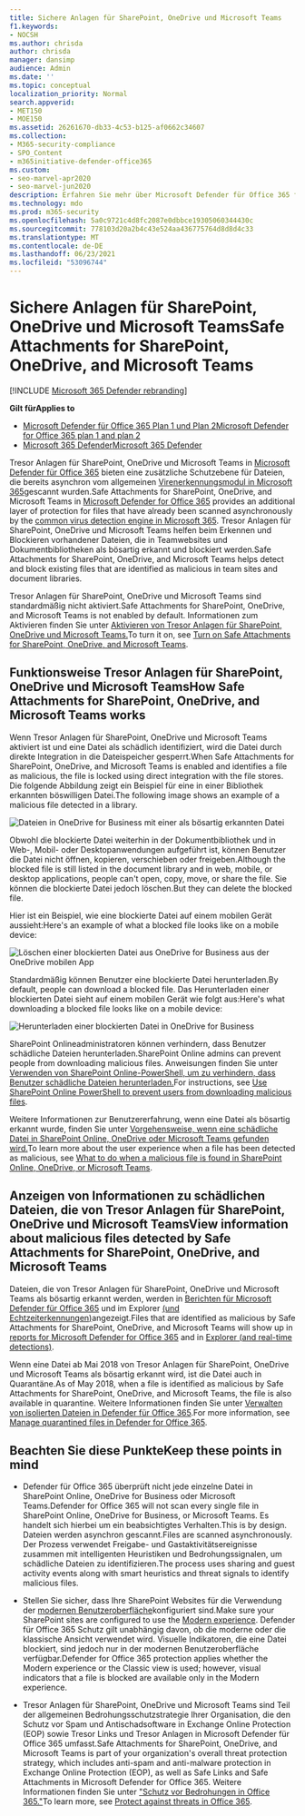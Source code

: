```yaml
---
title: Sichere Anlagen für SharePoint, OneDrive und Microsoft Teams
f1.keywords:
- NOCSH
ms.author: chrisda
author: chrisda
manager: dansimp
audience: Admin
ms.date: ''
ms.topic: conceptual
localization_priority: Normal
search.appverid:
- MET150
- MOE150
ms.assetid: 26261670-db33-4c53-b125-af0662c34607
ms.collection:
- M365-security-compliance
- SPO_Content
- m365initiative-defender-office365
ms.custom:
- seo-marvel-apr2020
- seo-marvel-jun2020
description: Erfahren Sie mehr über Microsoft Defender für Office 365 für Dateien in SharePoint Online, OneDrive for Business und Microsoft Teams.
ms.technology: mdo
ms.prod: m365-security
ms.openlocfilehash: 5a0c9721c4d8fc2087e0dbbce19305060344430c
ms.sourcegitcommit: 778103d20a2b4c43e524aa436775764d8d8d4c33
ms.translationtype: MT
ms.contentlocale: de-DE
ms.lasthandoff: 06/23/2021
ms.locfileid: "53096744"
---
```

# <a name="safe-attachments-for-sharepoint-onedrive-and-microsoft-teams"></a><span data-ttu-id="2fc09-103">Sichere Anlagen für SharePoint, OneDrive und Microsoft Teams</span><span class="sxs-lookup"><span data-stu-id="2fc09-103">Safe Attachments for SharePoint, OneDrive, and Microsoft Teams</span></span>

[!INCLUDE [Microsoft 365 Defender rebranding](../includes/microsoft-defender-for-office.md)]

<span data-ttu-id="2fc09-104">**Gilt für**</span><span class="sxs-lookup"><span data-stu-id="2fc09-104">**Applies to**</span></span>
- [<span data-ttu-id="2fc09-105">Microsoft Defender für Office 365 Plan 1 und Plan 2</span><span class="sxs-lookup"><span data-stu-id="2fc09-105">Microsoft Defender for Office 365 plan 1 and plan 2</span></span>](defender-for-office-365.md)
- [<span data-ttu-id="2fc09-106">Microsoft 365 Defender</span><span class="sxs-lookup"><span data-stu-id="2fc09-106">Microsoft 365 Defender</span></span>](../defender/microsoft-365-defender.md)

<span data-ttu-id="2fc09-107">Tresor Anlagen für SharePoint, OneDrive und Microsoft Teams in [Microsoft Defender für Office 365](whats-new-in-defender-for-office-365.md) bieten eine zusätzliche Schutzebene für Dateien, die bereits asynchron vom allgemeinen [Virenerkennungsmodul in Microsoft 365](virus-detection-in-spo.md)gescannt wurden.</span><span class="sxs-lookup"><span data-stu-id="2fc09-107">Safe Attachments for SharePoint, OneDrive, and Microsoft Teams in [Microsoft Defender for Office 365](whats-new-in-defender-for-office-365.md) provides an additional layer of protection for files that have already been scanned asynchronously by the [common virus detection engine in Microsoft 365](virus-detection-in-spo.md).</span></span> <span data-ttu-id="2fc09-108">Tresor Anlagen für SharePoint, OneDrive und Microsoft Teams helfen beim Erkennen und Blockieren vorhandener Dateien, die in Teamwebsites und Dokumentbibliotheken als bösartig erkannt und blockiert werden.</span><span class="sxs-lookup"><span data-stu-id="2fc09-108">Safe Attachments for SharePoint, OneDrive, and Microsoft Teams helps detect and block existing files that are identified as malicious in team sites and document libraries.</span></span>

<span data-ttu-id="2fc09-109">Tresor Anlagen für SharePoint, OneDrive und Microsoft Teams sind standardmäßig nicht aktiviert.</span><span class="sxs-lookup"><span data-stu-id="2fc09-109">Safe Attachments for SharePoint, OneDrive, and Microsoft Teams is not enabled by default.</span></span> <span data-ttu-id="2fc09-110">Informationen zum Aktivieren finden Sie unter [Aktivieren von Tresor Anlagen für SharePoint, OneDrive und Microsoft Teams.](turn-on-mdo-for-spo-odb-and-teams.md)</span><span class="sxs-lookup"><span data-stu-id="2fc09-110">To turn it on, see [Turn on Safe Attachments for SharePoint, OneDrive, and Microsoft Teams](turn-on-mdo-for-spo-odb-and-teams.md).</span></span>

## <a name="how-safe-attachments-for-sharepoint-onedrive-and-microsoft-teams-works"></a><span data-ttu-id="2fc09-111">Funktionsweise Tresor Anlagen für SharePoint, OneDrive und Microsoft Teams</span><span class="sxs-lookup"><span data-stu-id="2fc09-111">How Safe Attachments for SharePoint, OneDrive, and Microsoft Teams works</span></span>

<span data-ttu-id="2fc09-112">Wenn Tresor Anlagen für SharePoint, OneDrive und Microsoft Teams aktiviert ist und eine Datei als schädlich identifiziert, wird die Datei durch direkte Integration in die Dateispeicher gesperrt.</span><span class="sxs-lookup"><span data-stu-id="2fc09-112">When Safe Attachments for SharePoint, OneDrive, and Microsoft Teams is enabled and identifies a file as malicious, the file is locked using direct integration with the file stores.</span></span> <span data-ttu-id="2fc09-113">Die folgende Abbildung zeigt ein Beispiel für eine in einer Bibliothek erkannten böswilligen Datei.</span><span class="sxs-lookup"><span data-stu-id="2fc09-113">The following image shows an example of a malicious file detected in a library.</span></span>

![Dateien in OneDrive for Business mit einer als bösartig erkannten Datei](../../media/2bba71cc-7ad1-4799-8b9d-d56f923db3a7.png)

<span data-ttu-id="2fc09-115">Obwohl die blockierte Datei weiterhin in der Dokumentbibliothek und in Web-, Mobil- oder Desktopanwendungen aufgeführt ist, können Benutzer die Datei nicht öffnen, kopieren, verschieben oder freigeben.</span><span class="sxs-lookup"><span data-stu-id="2fc09-115">Although the blocked file is still listed in the document library and in web, mobile, or desktop applications, people can't open, copy, move, or share the file.</span></span> <span data-ttu-id="2fc09-116">Sie können die blockierte Datei jedoch löschen.</span><span class="sxs-lookup"><span data-stu-id="2fc09-116">But they can delete the blocked file.</span></span>

<span data-ttu-id="2fc09-117">Hier ist ein Beispiel, wie eine blockierte Datei auf einem mobilen Gerät aussieht:</span><span class="sxs-lookup"><span data-stu-id="2fc09-117">Here's an example of what a blocked file looks like on a mobile device:</span></span>

![Löschen einer blockierten Datei aus OneDrive for Business aus der OneDrive mobilen App](../../media/cb1c1705-fd0a-45b8-9a26-c22503011d54.png)

<span data-ttu-id="2fc09-119">Standardmäßig können Benutzer eine blockierte Datei herunterladen.</span><span class="sxs-lookup"><span data-stu-id="2fc09-119">By default, people can download a blocked file.</span></span> <span data-ttu-id="2fc09-120">Das Herunterladen einer blockierten Datei sieht auf einem mobilen Gerät wie folgt aus:</span><span class="sxs-lookup"><span data-stu-id="2fc09-120">Here's what downloading a blocked file looks like on a mobile device:</span></span>

![Herunterladen einer blockierten Datei in OneDrive for Business](../../media/be288a82-bdd8-4371-93d8-1783db3b61bc.png)

<span data-ttu-id="2fc09-122">SharePoint Onlineadministratoren können verhindern, dass Benutzer schädliche Dateien herunterladen.</span><span class="sxs-lookup"><span data-stu-id="2fc09-122">SharePoint Online admins can prevent people from downloading malicious files.</span></span> <span data-ttu-id="2fc09-123">Anweisungen finden Sie unter [Verwenden von SharePoint Online-PowerShell, um zu verhindern, dass Benutzer schädliche Dateien herunterladen.](turn-on-mdo-for-spo-odb-and-teams.md#step-2-recommended-use-sharepoint-online-powershell-to-prevent-users-from-downloading-malicious-files)</span><span class="sxs-lookup"><span data-stu-id="2fc09-123">For instructions, see [Use SharePoint Online PowerShell to prevent users from downloading malicious files](turn-on-mdo-for-spo-odb-and-teams.md#step-2-recommended-use-sharepoint-online-powershell-to-prevent-users-from-downloading-malicious-files).</span></span>

<span data-ttu-id="2fc09-124">Weitere Informationen zur Benutzererfahrung, wenn eine Datei als bösartig erkannt wurde, finden Sie unter [Vorgehensweise, wenn eine schädliche Datei in SharePoint Online, OneDrive oder Microsoft Teams gefunden wird.](https://support.microsoft.com/office/01e902ad-a903-4e0f-b093-1e1ac0c37ad2)</span><span class="sxs-lookup"><span data-stu-id="2fc09-124">To learn more about the user experience when a file has been detected as malicious, see [What to do when a malicious file is found in SharePoint Online, OneDrive, or Microsoft Teams](https://support.microsoft.com/office/01e902ad-a903-4e0f-b093-1e1ac0c37ad2).</span></span>

## <a name="view-information-about-malicious-files-detected-by-safe-attachments-for-sharepoint-onedrive-and-microsoft-teams"></a><span data-ttu-id="2fc09-125">Anzeigen von Informationen zu schädlichen Dateien, die von Tresor Anlagen für SharePoint, OneDrive und Microsoft Teams</span><span class="sxs-lookup"><span data-stu-id="2fc09-125">View information about malicious files detected by Safe Attachments for SharePoint, OneDrive, and Microsoft Teams</span></span>

<span data-ttu-id="2fc09-126">Dateien, die von Tresor Anlagen für SharePoint, OneDrive und Microsoft Teams als bösartig erkannt werden, werden in [Berichten für Microsoft Defender für Office 365](view-reports-for-mdo.md) und im Explorer [(und Echtzeiterkennungen)](threat-explorer.md)angezeigt.</span><span class="sxs-lookup"><span data-stu-id="2fc09-126">Files that are identified as malicious by Safe Attachments for SharePoint, OneDrive, and Microsoft Teams will show up in [reports for Microsoft Defender for Office 365](view-reports-for-mdo.md) and in [Explorer (and real-time detections)](threat-explorer.md).</span></span>

<span data-ttu-id="2fc09-127">Wenn eine Datei ab Mai 2018 von Tresor Anlagen für SharePoint, OneDrive und Microsoft Teams als bösartig erkannt wird, ist die Datei auch in Quarantäne.</span><span class="sxs-lookup"><span data-stu-id="2fc09-127">As of May 2018, when a file is identified as malicious by Safe Attachments for SharePoint, OneDrive, and Microsoft Teams, the file is also available in quarantine.</span></span> <span data-ttu-id="2fc09-128">Weitere Informationen finden Sie unter [Verwalten von isolierten Dateien in Defender für Office 365](manage-quarantined-messages-and-files.md#use-the-microsoft-365-defender-portal-to-manage-quarantined-files-in-defender-for-office-365).</span><span class="sxs-lookup"><span data-stu-id="2fc09-128">For more information, see [Manage quarantined files in Defender for Office 365](manage-quarantined-messages-and-files.md#use-the-microsoft-365-defender-portal-to-manage-quarantined-files-in-defender-for-office-365).</span></span>

## <a name="keep-these-points-in-mind"></a><span data-ttu-id="2fc09-129">Beachten Sie diese Punkte</span><span class="sxs-lookup"><span data-stu-id="2fc09-129">Keep these points in mind</span></span>

- <span data-ttu-id="2fc09-130">Defender für Office 365 überprüft nicht jede einzelne Datei in SharePoint Online, OneDrive for Business oder Microsoft Teams.</span><span class="sxs-lookup"><span data-stu-id="2fc09-130">Defender for Office 365 will not scan every single file in SharePoint Online, OneDrive for Business, or Microsoft Teams.</span></span> <span data-ttu-id="2fc09-131">Es handelt sich hierbei um ein beabsichtigtes Verhalten.</span><span class="sxs-lookup"><span data-stu-id="2fc09-131">This is by design.</span></span> <span data-ttu-id="2fc09-132">Dateien werden asynchron gescannt.</span><span class="sxs-lookup"><span data-stu-id="2fc09-132">Files are scanned asynchronously.</span></span> <span data-ttu-id="2fc09-133">Der Prozess verwendet Freigabe- und Gastaktivitätsereignisse zusammen mit intelligenten Heuristiken und Bedrohungssignalen, um schädliche Dateien zu identifizieren.</span><span class="sxs-lookup"><span data-stu-id="2fc09-133">The process uses sharing and guest activity events along with smart heuristics and threat signals to identify malicious files.</span></span>

- <span data-ttu-id="2fc09-134">Stellen Sie sicher, dass Ihre SharePoint Websites für die Verwendung der [modernen Benutzeroberfläche](/sharepoint/guide-to-sharepoint-modern-experience)konfiguriert sind.</span><span class="sxs-lookup"><span data-stu-id="2fc09-134">Make sure your SharePoint sites are configured to use the [Modern experience](/sharepoint/guide-to-sharepoint-modern-experience).</span></span> <span data-ttu-id="2fc09-135">Defender für Office 365 Schutz gilt unabhängig davon, ob die moderne oder die klassische Ansicht verwendet wird. Visuelle Indikatoren, die eine Datei blockiert, sind jedoch nur in der modernen Benutzeroberfläche verfügbar.</span><span class="sxs-lookup"><span data-stu-id="2fc09-135">Defender for Office 365 protection applies whether the Modern experience or the Classic view is used; however, visual indicators that a file is blocked are available only in the Modern experience.</span></span>

- <span data-ttu-id="2fc09-136">Tresor Anlagen für SharePoint, OneDrive und Microsoft Teams sind Teil der allgemeinen Bedrohungsschutzstrategie Ihrer Organisation, die den Schutz vor Spam und Antischadsoftware in Exchange Online Protection (EOP) sowie Tresor Links und Tresor Anlagen in Microsoft Defender für Office 365 umfasst.</span><span class="sxs-lookup"><span data-stu-id="2fc09-136">Safe Attachments for SharePoint, OneDrive, and Microsoft Teams is part of your organization's overall threat protection strategy, which includes anti-spam and anti-malware protection in Exchange Online Protection (EOP), as well as Safe Links and Safe Attachments in Microsoft Defender for Office 365.</span></span> <span data-ttu-id="2fc09-137">Weitere Informationen finden Sie unter ["Schutz vor Bedrohungen in Office 365."](protect-against-threats.md)</span><span class="sxs-lookup"><span data-stu-id="2fc09-137">To learn more, see [Protect against threats in Office 365](protect-against-threats.md).</span></span>
